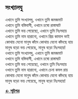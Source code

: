 ## সংখ্যালঘু

এখানে তুমি সংখ্যালঘু, ওখানে তুমি জমজমাট<br>
এখানে তুমি বস্তিবাসী, ওখানে চষো রাস্তাঘাট<br>
এখানে তুমি ভয় পেয়েছো, এখানে তুমি নিঃসহায়<br>
এখানে তুমি নাম হারানো, ওখানে প্রিয় কামাল ভাই<br>
কোথায় যেনো মানুষ কাঁদে কোথায় যেনো কাঁদছে হায়<br>
মানুষ বড়ো ভয় পেয়েছে, মানুষ বড়ো নিঃসহায়!<br>
ওখানে তুমি সংখ্যালঘু, এখানে তুমি জমজমাট<br>
ওখানে তুমি বস্তিবাসী, এখানে চষো রাস্তাঘাট<br>
ওখানে তুমি ভয় পেয়েছো, ওখানে তুমি নিঃসহায়<br>
ওখানে তুমি নাম হারানো, এখানে চেনা কমল রায়<br>
কোথায় যেনো মানুষ কাঁদে কোথায় যেনো কাঁদছে হায়<br>
মানুষ বড়ো ভয় পেয়েছে, মানুষ বড়ো নিঃসহায়!<br>

**[← সূচিপত্র](../readme.md)**
